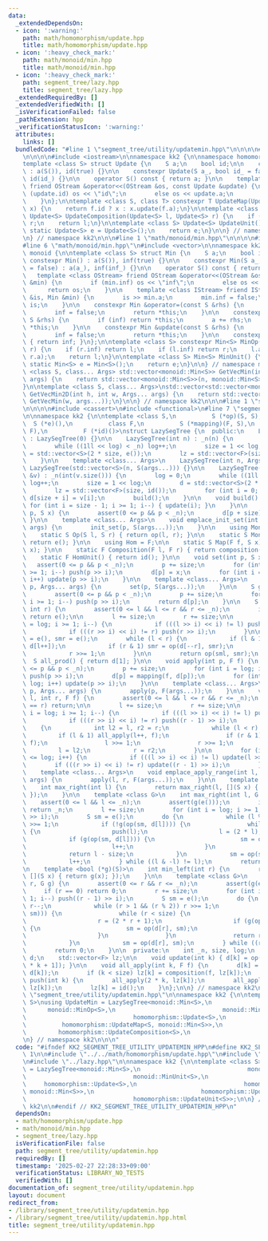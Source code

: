 ```yaml
---
data:
  _extendedDependsOn:
  - icon: ':warning:'
    path: math/homomorphism/update.hpp
    title: math/homomorphism/update.hpp
  - icon: ':heavy_check_mark:'
    path: math/monoid/min.hpp
    title: math/monoid/min.hpp
  - icon: ':heavy_check_mark:'
    path: segment_tree/lazy.hpp
    title: segment_tree/lazy.hpp
  _extendedRequiredBy: []
  _extendedVerifiedWith: []
  _isVerificationFailed: false
  _pathExtension: hpp
  _verificationStatusIcon: ':warning:'
  attributes:
    links: []
  bundledCode: "#line 1 \"segment_tree/utility/updatemin.hpp\"\n\n\n\n#line 1 \"math/homomorphism/update.hpp\"\
    \n\n\n\n#include <iostream>\n\nnamespace kk2 {\n\nnamespace homomorphism {\n\n\
    template <class S> struct Update {\n    S a;\n    bool id;\n\n    constexpr Update()\
    \ : a(S()), id(true) {}\n\n    constexpr Update(S a_, bool id_ = false) : a(a_),\
    \ id(id_) {}\n\n    operator S() const { return a; }\n\n    template <class OStream>\
    \ friend OStream &operator<<(OStream &os, const Update &update) {\n        if\
    \ (update.id) os << \"id\";\n        else os << update.a;\n        return os;\n\
    \    }\n};\n\ntemplate <class S, class T> constexpr T UpdateMap(Update<S> f, T\
    \ x) {\n    return f.id ? x : x.update(f.a);\n}\n\ntemplate <class S> constexpr\
    \ Update<S> UpdateComposition(Update<S> l, Update<S> r) {\n    if (l.id) return\
    \ r;\n    return l;\n}\n\ntemplate <class S> Update<S> UpdateUnit() {\n    constexpr\
    \ static Update<S> e = Update<S>();\n    return e;\n}\n\n} // namespace homomorphism\n\
    \n} // namespace kk2\n\n\n#line 1 \"math/monoid/min.hpp\"\n\n\n\n#include <algorithm>\n\
    #line 6 \"math/monoid/min.hpp\"\n#include <vector>\n\nnamespace kk2 {\n\nnamespace\
    \ monoid {\n\ntemplate <class S> struct Min {\n    S a;\n    bool inf;\n\n   \
    \ constexpr Min() : a(S()), inf(true) {}\n\n    constexpr Min(S a_, bool inf_\
    \ = false) : a(a_), inf(inf_) {}\n\n    operator S() const { return a; }\n\n \
    \   template <class OStream> friend OStream &operator<<(OStream &os, const Min\
    \ &min) {\n        if (min.inf) os << \"inf\";\n        else os << min.a;\n  \
    \      return os;\n    }\n\n    template <class IStream> friend IStream &operator>>(IStream\
    \ &is, Min &min) {\n        is >> min.a;\n        min.inf = false;\n        return\
    \ is;\n    }\n\n    constexpr Min &operator=(const S &rhs) {\n        a = rhs;\n\
    \        inf = false;\n        return *this;\n    }\n\n    constexpr Min &add(const\
    \ S &rhs) {\n        if (inf) return *this;\n        a += rhs;\n        return\
    \ *this;\n    }\n\n    constexpr Min &update(const S &rhs) {\n        a = rhs;\n\
    \        inf = false;\n        return *this;\n    }\n\n    constexpr bool is_unit()\
    \ { return inf; }\n};\n\ntemplate <class S> constexpr Min<S> MinOp(Min<S> l, Min<S>\
    \ r) {\n    if (r.inf) return l;\n    if (l.inf) return r;\n    l.a = std::min(l.a,\
    \ r.a);\n    return l;\n}\n\ntemplate <class S> Min<S> MinUnit() {\n    constexpr\
    \ static Min<S> e = Min<S>();\n    return e;\n}\n\n} // namespace monoid\n\ntemplate\
    \ <class S, class... Args> std::vector<monoid::Min<S>> GetVecMin(int n, Args...\
    \ args) {\n    return std::vector<monoid::Min<S>>(n, monoid::Min<S>(args...));\n\
    }\n\ntemplate <class S, class... Args>\nstd::vector<std::vector<monoid::Min<S>>>\
    \ GetVecMin2D(int h, int w, Args... args) {\n    return std::vector<std::vector<monoid::Min<S>>>(h,\
    \ GetVecMin(w, args...));\n}\n\n} // namespace kk2\n\n\n#line 1 \"segment_tree/lazy.hpp\"\
    \n\n\n\n#include <cassert>\n#include <functional>\n#line 7 \"segment_tree/lazy.hpp\"\
    \n\nnamespace kk2 {\n\ntemplate <class S,\n          S (*op)(S, S),\n        \
    \  S (*e)(),\n          class F,\n          S (*mapping)(F, S),\n          F (*composition)(F,\
    \ F),\n          F (*id)()>\nstruct LazySegTree {\n  public:\n    LazySegTree()\
    \ : LazySegTree(0) {}\n\n    LazySegTree(int n) : _n(n) {\n        log = 0;\n\
    \        while ((1ll << log) < _n) log++;\n        size = 1 << log;\n        d\
    \ = std::vector<S>(2 * size, e());\n        lz = std::vector<F>(size, id());\n\
    \    }\n\n    template <class... Args>\n    LazySegTree(int n, Args... args) :\
    \ LazySegTree(std::vector<S>(n, S(args...))) {}\n\n    LazySegTree(const std::vector<S>\
    \ &v) : _n(int(v.size())) {\n        log = 0;\n        while ((1ll << log) < _n)\
    \ log++;\n        size = 1 << log;\n        d = std::vector<S>(2 * size, e());\n\
    \        lz = std::vector<F>(size, id());\n        for (int i = 0; i < _n; i++)\
    \ d[size + i] = v[i];\n        build();\n    }\n\n    void build() {\n       \
    \ for (int i = size - 1; i >= 1; i--) { update(i); }\n    }\n\n    void init_set(int\
    \ p, S x) {\n        assert(0 <= p && p < _n);\n        d[p + size] = x;\n   \
    \ }\n\n    template <class... Args>\n    void emplace_init_set(int p, Args...\
    \ args) {\n        init_set(p, S(args...));\n    }\n\n    using Monoid = S;\n\n\
    \    static S Op(S l, S r) { return op(l, r); }\n\n    static S MonoidUnit() {\
    \ return e(); }\n\n    using Hom = F;\n\n    static S Map(F f, S x) { return mapping(f,\
    \ x); }\n\n    static F Composition(F l, F r) { return composition(l, r); }\n\n\
    \    static F HomUnit() { return id(); }\n\n    void set(int p, S x) {\n     \
    \   assert(0 <= p && p < _n);\n        p += size;\n        for (int i = log; i\
    \ >= 1; i--) push(p >> i);\n        d[p] = x;\n        for (int i = 1; i <= log;\
    \ i++) update(p >> i);\n    }\n\n    template <class... Args>\n    void emplace_set(int\
    \ p, Args... args) {\n        set(p, S(args...));\n    }\n\n    S get(int p) {\n\
    \        assert(0 <= p && p < _n);\n        p += size;\n        for (int i = log;\
    \ i >= 1; i--) push(p >> i);\n        return d[p];\n    }\n\n    S prod(int l,\
    \ int r) {\n        assert(0 <= l && l <= r && r <= _n);\n        if (l == r)\
    \ return e();\n\n        l += size;\n        r += size;\n\n        for (int i\
    \ = log; i >= 1; i--) {\n            if (((l >> i) << i) != l) push(l >> i);\n\
    \            if (((r >> i) << i) != r) push(r >> i);\n        }\n\n        S sml\
    \ = e(), smr = e();\n        while (l < r) {\n            if (l & 1) sml = op(sml,\
    \ d[l++]);\n            if (r & 1) smr = op(d[--r], smr);\n            l >>= 1;\n\
    \            r >>= 1;\n        }\n\n        return op(sml, smr);\n    }\n\n  \
    \  S all_prod() { return d[1]; }\n\n    void apply(int p, F f) {\n        assert(0\
    \ <= p && p < _n);\n        p += size;\n        for (int i = log; i >= 1; i--)\
    \ push(p >> i);\n        d[p] = mapping(f, d[p]);\n        for (int i = 1; i <=\
    \ log; i++) update(p >> i);\n    }\n\n    template <class... Args>\n    void emplace_apply_point(int\
    \ p, Args... args) {\n        apply(p, F(args...));\n    }\n\n    void apply(int\
    \ l, int r, F f) {\n        assert(0 <= l && l <= r && r <= _n);\n        if (l\
    \ == r) return;\n\n        l += size;\n        r += size;\n\n        for (int\
    \ i = log; i >= 1; i--) {\n            if (((l >> i) << i) != l) push(l >> i);\n\
    \            if (((r >> i) << i) != r) push((r - 1) >> i);\n        }\n\n    \
    \    {\n            int l2 = l, r2 = r;\n            while (l < r) {\n       \
    \         if (l & 1) all_apply(l++, f);\n                if (r & 1) all_apply(--r,\
    \ f);\n                l >>= 1;\n                r >>= 1;\n            }\n   \
    \         l = l2;\n            r = r2;\n        }\n\n        for (int i = 1; i\
    \ <= log; i++) {\n            if (((l >> i) << i) != l) update(l >> i);\n    \
    \        if (((r >> i) << i) != r) update((r - 1) >> i);\n        }\n    }\n\n\
    \    template <class... Args>\n    void emplace_apply_range(int l, int r, Args...\
    \ args) {\n        apply(l, r, F(args...));\n    }\n\n    template <bool (*g)(S)>\n\
    \    int max_right(int l) {\n        return max_right(l, [](S x) { return g(x);\
    \ });\n    }\n\n    template <class G>\n    int max_right(int l, G g) {\n    \
    \    assert(0 <= l && l <= _n);\n        assert(g(e()));\n        if (l == _n)\
    \ return _n;\n        l += size;\n        for (int i = log; i >= 1; i--) push(l\
    \ >> i);\n        S sm = e();\n        do {\n            while (l % 2 == 0) l\
    \ >>= 1;\n            if (!g(op(sm, d[l]))) {\n                while (l < size)\
    \ {\n                    push(l);\n                    l = (2 * l);\n        \
    \            if (g(op(sm, d[l]))) {\n                        sm = op(sm, d[l]);\n\
    \                        l++;\n                    }\n                }\n    \
    \            return l - size;\n            }\n            sm = op(sm, d[l]);\n\
    \            l++;\n        } while ((l & -l) != l);\n        return _n;\n    }\n\
    \n    template <bool (*g)(S)>\n    int min_left(int r) {\n        return min_left(r,\
    \ [](S x) { return g(x); });\n    }\n\n    template <class G>\n    int min_left(int\
    \ r, G g) {\n        assert(0 <= r && r <= _n);\n        assert(g(e()));\n   \
    \     if (r == 0) return 0;\n        r += size;\n        for (int i = log; i >=\
    \ 1; i--) push((r - 1) >> i);\n        S sm = e();\n        do {\n           \
    \ r--;\n            while (r > 1 && (r % 2)) r >>= 1;\n            if (!g(op(d[r],\
    \ sm))) {\n                while (r < size) {\n                    push(r);\n\
    \                    r = (2 * r + 1);\n                    if (g(op(d[r], sm)))\
    \ {\n                        sm = op(d[r], sm);\n                        r--;\n\
    \                    }\n                }\n                return r + 1 - size;\n\
    \            }\n            sm = op(d[r], sm);\n        } while ((r & -r) != r);\n\
    \        return 0;\n    }\n\n  private:\n    int _n, size, log;\n    std::vector<S>\
    \ d;\n    std::vector<F> lz;\n\n    void update(int k) { d[k] = op(d[2 * k], d[2\
    \ * k + 1]); }\n\n    void all_apply(int k, F f) {\n        d[k] = mapping(f,\
    \ d[k]);\n        if (k < size) lz[k] = composition(f, lz[k]);\n    }\n\n    void\
    \ push(int k) {\n        all_apply(2 * k, lz[k]);\n        all_apply(2 * k + 1,\
    \ lz[k]);\n        lz[k] = id();\n    }\n};\n\n} // namespace kk2\n\n\n#line 7\
    \ \"segment_tree/utility/updatemin.hpp\"\n\nnamespace kk2 {\n\ntemplate <class\
    \ S>\nusing UpdateMin = LazySegTree<monoid::Min<S>,\n                        \
    \      monoid::MinOp<S>,\n                              monoid::MinUnit<S>,\n\
    \                              homomorphism::Update<S>,\n                    \
    \          homomorphism::UpdateMap<S, monoid::Min<S>>,\n                     \
    \         homomorphism::UpdateComposition<S>,\n                              homomorphism::UpdateUnit<S>>;\n\
    \n} // namespace kk2\n\n\n"
  code: "#ifndef KK2_SEGMENT_TREE_UTILITY_UPDATEMIN_HPP\n#define KK2_SEGMENT_TREE_UTILITY_UPDATEMIN_HPP\
    \ 1\n\n#include \"../../math/homomorphism/update.hpp\"\n#include \"../../math/monoid/min.hpp\"\
    \n#include \"../lazy.hpp\"\n\nnamespace kk2 {\n\ntemplate <class S>\nusing UpdateMin\
    \ = LazySegTree<monoid::Min<S>,\n                              monoid::MinOp<S>,\n\
    \                              monoid::MinUnit<S>,\n                         \
    \     homomorphism::Update<S>,\n                              homomorphism::UpdateMap<S,\
    \ monoid::Min<S>>,\n                              homomorphism::UpdateComposition<S>,\n\
    \                              homomorphism::UpdateUnit<S>>;\n\n} // namespace\
    \ kk2\n\n#endif // KK2_SEGMENT_TREE_UTILITY_UPDATEMIN_HPP\n"
  dependsOn:
  - math/homomorphism/update.hpp
  - math/monoid/min.hpp
  - segment_tree/lazy.hpp
  isVerificationFile: false
  path: segment_tree/utility/updatemin.hpp
  requiredBy: []
  timestamp: '2025-02-27 22:28:33+09:00'
  verificationStatus: LIBRARY_NO_TESTS
  verifiedWith: []
documentation_of: segment_tree/utility/updatemin.hpp
layout: document
redirect_from:
- /library/segment_tree/utility/updatemin.hpp
- /library/segment_tree/utility/updatemin.hpp.html
title: segment_tree/utility/updatemin.hpp
---
```

